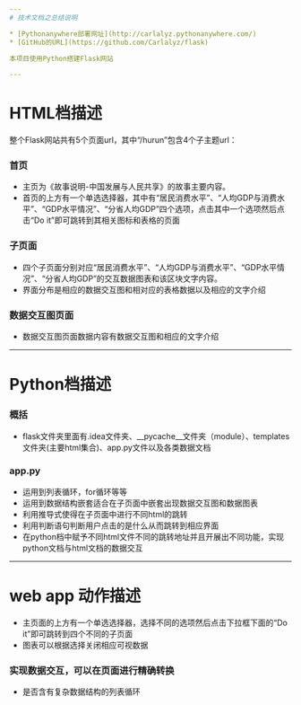 ```yaml
---
# 技术文档之总结说明

* [Pythonanywhere部署网址](http://carlalyz.pythonanywhere.com/)
* [GitHub的URL](https://github.com/Carlalyz/flask)

本项目使用Python搭建Flask网站

---
```


# HTML档描述

整个Flask网站共有5个页面url，其中“/hurun”包含4个子主题url：

### 首页
- 主页为《故事说明-中国发展与人民共享》的故事主要内容。
- 首页的上方有一个单选选择器，其中有“居民消费水平”、“人均GDP与消费水平”、“GDP水平情况”、“分省人均GDP”四个选项，点击其中一个选项然后点击“Do it”即可跳转到其相关图标和表格的页面

### 子页面
- 四个子页面分别对应“居民消费水平”、“人均GDP与消费水平”、“GDP水平情况”、“分省人均GDP”的交互数据图表和该区块文字内容。
- 界面分布是相应的数据交互图和相对应的表格数据以及相应的文字介绍

### 数据交互图页面
- 数据交互图页面数据内容有数据交互图和相应的文字介绍

---

# Python档描述

### 概括
- flask文件夹里面有.idea文件夹、__pycache__文件夹（module）、templates文件夹(主要html集合)、app.py文件以及各类数据文档

### app.py
- 运用到列表循环，for循环等等
- 运用到数据结构嵌套适合在子页面中嵌套出现数据交互图和数据图表
- 利用推导式使得在子页面中进行不同html的跳转
- 利用判断语句判断用户点击的是什么从而跳转到相应界面
- 在python档中赋予不同html文件不同的跳转地址并且开展出不同功能，实现python文档与html文档的数据交互

---

# web app 动作描述
- 主页面的上方有一个单选选择器，选择不同的选项然后点击下拉框下面的“Do it”即可跳转到四个不同的子页面
- 图表可以根据选择关闭相应可视数据

### 实现数据交互，可以在页面进行精确转换
- 是否含有复杂数据结构的列表循环

